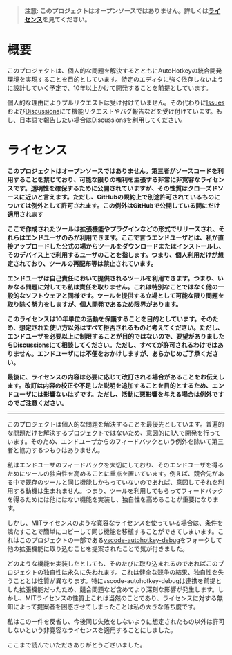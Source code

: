 > **注意: このプロジェクトはオープンソースではありません。詳しくは[ライセンス](#ライセンス)を見てください。**

# 概要

このプロジェクトは、個人的な問題を解決するとともにAutoHotkeyの統合開発環境を実現することを目的としています。特定のエディタに強く依存しないように設計していく予定で、10年以上かけて開発することを前提としています。

個人的な理由によりプルリクエストは受け付けていません。その代わりに[Issues](https://github.com/zero-plusplus/autohotkey-devtools/issues)および[Discussions](https://github.com/zero-plusplus/autohotkey-devtools/discussions)にて機能リクエストやバグ報告などを受け付けています。もし、日本語で報告したい場合はDiscussionsを利用してください。

# ライセンス

**このプロジェクトはオープンソースではありません。第三者がソースコードを利用することを禁じており、可能な限りの権利を主張する非常に非寛容なライセンスです。透明性を確保するために公開されていますが、その性質はクローズドソースに近いと言えます。ただし、GitHubの規約上で別途許可されているものについては例外として許可されます。この例外はGitHubで公開している間にだけ適用されます**

**ここで作成されたツールは拡張機能やプラグインなどの形式でリリースされ、それらはエンドユーザのみが利用できます。ここで言うエンドユーザとは、私が直接アップロードした公式の場からツールをダウンロードまたはインストールし、そのデバイス上で利用するユーザのことを指します。つまり、個人利用だけが想定されており、ツールの再配布等は禁止されています。**

**エンドユーザは自己責任において提供されるツールを利用できます。つまり、いかなる問題に対しても私は責任を取りません。これは特別なことではなく他の一般的なソフトウェアと同様です。ツールを提供する立場として可能な限り問題を取り除く努力をしますが、個人開発であるため限界があります。**

**このライセンスは10年単位の活動を保護することを目的としています。そのため、想定された使い方以外はすべて拒否されるものと考えてください。ただし、エンドユーザを必要以上に制限することが目的ではないので、要望がありましたら[Discussions](https://github.com/zero-plusplus/autohotkey-devtools/discussions)にて相談してください。ただし、すべてが許可されるわけではありません。エンドユーザには不便をおかけしますが、あらかじめご了承ください。**

**最後に、ライセンスの内容は必要に応じて改訂される場合があることをお伝えします。改訂は内容の校正や不足した説明を追加することを目的とするため、エンドユーザには影響ないはずです。ただし、活動に悪影響を与える場合は例外ですのでご注意ください。**

---

このプロジェクトは個人的な問題を解決することを最優先としています。普遍的な問題だけを解決するプロジェクトではないため、意図的に1人で開発を行っています。そのため、エンドユーザからのフィードバックという例外を除いて第三者と協力するつもりはありません。

私はエンドユーザのフィードバックを大切にしており、そのエンドユーザを得るためにツールの独自性を高めることに重点を置いています。例えば、競合先がある中で既存のツールと同じ機能しかもっていないのであれば、意図してそれを利用する動機は生まれません。つまり、ツールを利用してもらってフィードバックを得るためには他にはない機能を実装し、独自性を高めることが重要になります。

しかし、MITライセンスのような寛容なライセンスを使っている場合は、条件を満たすことで簡単にコピーして同じ機能を移植することができてしまいます。これはこのプロジェクトの一部である[vscode-autohotkey-debug](https://github.com/zero-plusplus/vscode-autohotkey-debug)をフォークして他の拡張機能に取り込むことを提案されたことで気が付きました。

どのような機能を実装したとしても、そのたびに取り込まれるのであればこのプロジェクトの独自性は永久に失われます。これは健全な競争の結果、独自性を失うこととは性質が異なります。特にvscode-autohotkey-debugは連携を前提とした拡張機能だったため、競合問題など含めてより深刻な影響が発生します。しかし、MITライセンスの性質上これは当然のことであり、ライセンスに対する無知によって提案者を困惑させてしまったことは私の大きな落ち度です。

私はこの一件を反省し、今後同じ失敗をしないように想定されたもの以外は許可しないという非寛容なライセンスを適用することにしました。

ここまで読んでいただきありがとうございました。
